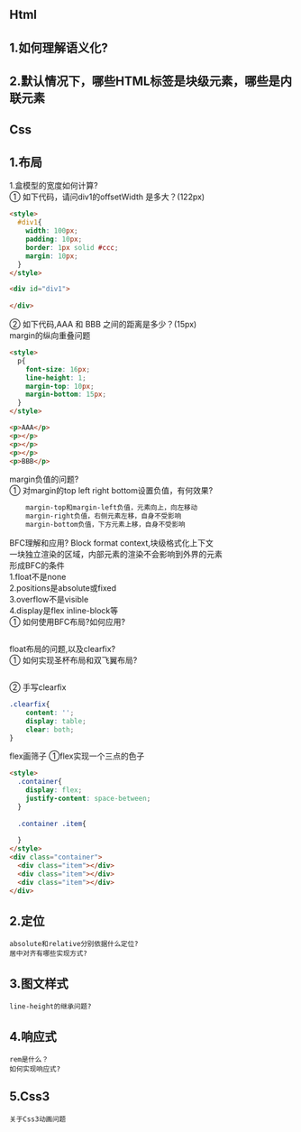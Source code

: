 ## Html
## 1.如何理解语义化?
    
## 2.默认情况下，哪些HTML标签是块级元素，哪些是内联元素

## Css
## 1.布局
1.盒模型的宽度如何计算?  
① 如下代码，请问div1的offsetWidth 是多大？(122px)
```html
<style>
  #div1{
    width: 100px;
    padding: 10px;
    border: 1px solid #ccc;
    margin: 10px;
  }
</style>

<div id="div1">
  
</div>
```
② 如下代码,AAA 和 BBB 之间的距离是多少？(15px)  
margin的纵向重叠问题
```html
<style>
  p{
    font-size: 16px;
    line-height: 1;
    margin-top: 10px;
    margin-bottom: 15px;
  } 
</style>

<p>AAA</p>
<p></p>
<p></p>
<p></p>
<p>BBB</p>
```
margin负值的问题?  
① 对margin的top left right bottom设置负值，有何效果?
```html
    margin-top和margin-left负值，元素向上，向左移动
    margin-right负值，右侧元素左移，自身不受影响
    margin-bottom负值，下方元素上移，自身不受影响

```
BFC理解和应用?
Block format context,块级格式化上下文  
一块独立渲染的区域，内部元素的渲染不会影响到外界的元素  
形成BFC的条件  
    1.float不是none  
    2.positions是absolute或fixed  
    3.overflow不是visible  
    4.display是flex inline-block等  
① 如何使用BFC布局?如何应用?
```html


```
float布局的问题,以及clearfix?  
① 如何实现圣杯布局和双飞翼布局?
```html

```
② 手写clearfix
```css
.clearfix{
    content: '';
    display: table;
    clear: both;
}
```
flex画筛子 
①flex实现一个三点的色子
```html
<style>
  .container{
    display: flex;
    justify-content: space-between;
  }
  
  .container .item{
    
  }
</style>
<div class="container">
  <div class="item"></div>
  <div class="item"></div>
  <div class="item"></div>
</div>

```
## 2.定位
    absolute和relative分别依据什么定位?
    居中对齐有哪些实现方式?
## 3.图文样式
    line-height的继承问题?
## 4.响应式
    rem是什么？
    如何实现响应式?

## 5.Css3
    关于Css3动画问题
